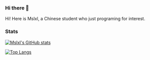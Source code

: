 ### Hi there 👋

<!--
**mslxl/mslxl** is a ✨ _special_ ✨ repository because its `README.md` (this file) appears on your GitHub profile.

Here are some ideas to get you started:

- 🔭 I’m currently working on ...
- 🌱 I’m currently learning ...
- 👯 I’m looking to collaborate on ...
- 🤔 I’m looking for help with ...
- 💬 Ask me about ...
- 📫 How to reach me: ...
- 😄 Pronouns: ...
- ⚡ Fun fact: ...
-->
Hi! Here is Mslxl, a Chinese student who just programing for interest.

### Stats

[![Mslxl's GitHub stats](https://github-readme-stats.vercel.app/api?username=mslxl&count_private=true&show_icons=true&include_all_commits=true&include_orgs=true)](https://github.com/anuraghazra/github-readme-stats)

[![Top Langs](https://github-readme-stats.vercel.app/api/top-langs/?username=mslxl)](https://github.com/anuraghazra/github-readme-stats)
